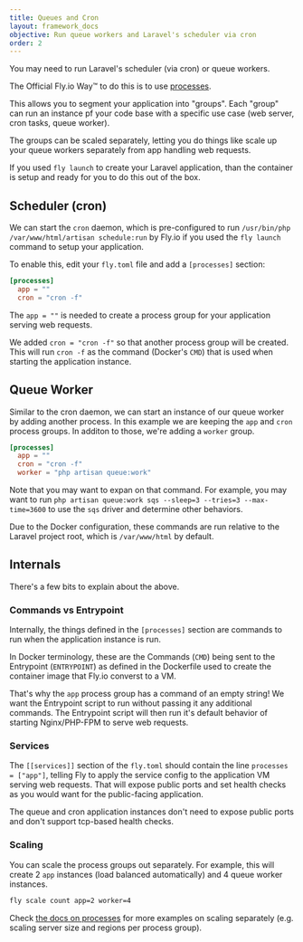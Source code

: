 ```yaml
---
title: Queues and Cron
layout: framework_docs
objective: Run queue workers and Laravel's scheduler via cron
order: 2
---
```


You may need to run Laravel's scheduler (via cron) or queue workers.

The Official Fly.io Way™ to do this is to use [processes](https://fly.io/docs/reference/configuration/#the-processes-section).

This allows you to segment your application into "groups". Each "group" can run an instance pf your code base with a specific use case (web server, cron tasks, queue worker).

The groups can be scaled separately, letting you do things like scale up your queue workers separately from app handling web requests.

If you used `fly launch` to create your Laravel application, than the container is setup and ready for you to do this out of the box.

## Scheduler (cron)

We can start the `cron` daemon, which is pre-configured to run `/usr/bin/php /var/www/html/artisan schedule:run` by Fly.io if you used the `fly launch` command to setup your application.

To enable this, edit your `fly.toml` file and add a `[processes]` section:

```toml
[processes]
  app = ""
  cron = "cron -f"
```

The `app = ""` is needed to create a process group for your application serving web requests.

We added `cron = "cron -f"` so that another process group will be created. This will run `cron -f` as the command (Docker's `CMD`) that is used when starting the application instance.

## Queue Worker

Similar to the cron daemon, we can start an instance of our queue worker by adding another process. In this example we are keeping the `app` and `cron` process groups.
In additon to those, we're adding a `worker` group.

```toml
[processes]
  app = ""
  cron = "cron -f"
  worker = "php artisan queue:work"
```

Note that you may want to expan on that command. For example, you may want to run `php artisan queue:work sqs --sleep=3 --tries=3 --max-time=3600` to use the `sqs` driver and determine other behaviors.

Due to the Docker configuration, these commands are run relative to the Laravel project root, which is `/var/www/html` by default.

## Internals

There's a few bits to explain about the above.

### Commands vs Entrypoint

Internally, the things defined in the `[processes]` section are commands to run when the application instance is run. 

In Docker terminology, these are the Commands (`CMD`) being sent to the Entrypoint (`ENTRYPOINT`) as defined in the Dockerfile used to create the container image that Fly.io converst to a VM.

That's why the `app` process group has a command of an empty string! We want the Entrypoint script to run without passing it any additional commands. The Entrypoint script will then run it's default behavior of starting Nginx/PHP-FPM to serve web requests.

### Services

The `[[services]]` section of the `fly.toml` should contain the line `processes = ["app"]`, telling Fly to apply the service config to the application VM serving web requests. That will expose public ports and set health checks as you would want for the public-facing application.

The queue and cron application instances don't need to expose public ports and don't support tcp-based health checks.

### Scaling

You can scale the process groups out separately. For example, this will create 2 `app` instances (load balanced automatically) and 4 queue worker instances.

```bash
fly scale count app=2 worker=4
```

Check [the docs on processes](https://fly.io/docs/reference/configuration/#the-processes-section) for more examples on scaling separately (e.g. scaling server size and regions per process group).
